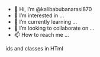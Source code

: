 - 👋 Hi, I’m @kalibabubanarasi870
- 👀 I’m interested in ...
- 🌱 I’m currently learning ...
- 💞️ I’m looking to collaborate on ...
- 📫 How to reach me ...

<!---
kalibabubanarasi870/kalibabubanarasi870 is a ✨ special ✨ repository because its `README.md` (this file) appears on your GitHub profile.
You can click the Preview link to take a look at your changes.
--->
<html lang="en">
<head>
<meta charset="UTF_8">
<meta name="viweport" content="width=device-width, i
<meta http-equiv="-UA-compatilble" content=ie=edge"
<title>ids and classes in HTml</title.
</head>
<body>
   <h3 ids and  classes tutorial</h3>
   <div id="mainBOX" class='redBg blackBackground"></div>
   
   <!-- Emmet takes div tag as default -->
   <div class="blackBakground"></div>
   
   <!-- Creating mulyipule elements using Emmet -->
